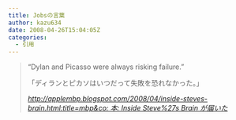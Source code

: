 ```yaml
---
title: Jobsの言葉
author: kazu634
date: 2008-04-26T15:04:05Z
categories:
  - 引用
---
```

<div class="section">
<blockquote title="http" cite="http://applembp.blogspot.com/2008/04/inside-steves-brain.html">
<p>
      &#8220;Dylan and Picasso were always risking failure.&#8221;
</p>

<p>
      「ディランとピカソはいつだって失敗を恐れなかった。」
</p>

<p>
<cite><a href="http://applembp.blogspot.com/2008/04/inside-steves-brain.html" onclick="__gaTracker('send', 'event', 'outbound-article', 'http://applembp.blogspot.com/2008/04/inside-steves-brain.html', 'http://applembp.blogspot.com/2008/04/inside-steves-brain.html:title=mbp&#038;co: 本: Inside Steve%27s Brain が届いた');" target="_blank">http://applembp.blogspot.com/2008/04/inside-steves-brain.html:title=mbp&co: 本: Inside Steve%27s Brain が届いた</a></cite>
</p>
</blockquote>
</div>
